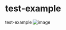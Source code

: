 # test-example
test-example
![image](https://user-images.githubusercontent.com/87058939/124709409-0fcbc900-dec1-11eb-9242-7fefa43b2182.png)
